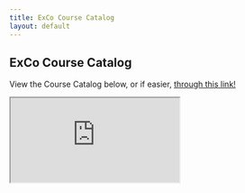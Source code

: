 ```yaml
---
title: ExCo Course Catalog
layout: default
---
```

## ExCo Course Catalog

<p>View the Course Catalog below, or if easier, <a href="https://docs.google.com/document/d/1wkTQwIIw-fEQ7Bg-fYvC2pnnmZENMSGWVCYCf9wX8Fg/edit">through this link!</a></p>

<iframe src="https://docs.google.com/document/d/e/2PACX-1vQPXkiR39tR0pfPmytxM1i_bF88YQlWJ8aAtRRleFReAuhy7KITwyk8uhCQTEyyKCNBCmyeJ86SV9GM/pub?embedded=true"></iframe>
